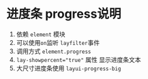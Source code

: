 # 进度条 progress说明

1. 依赖 `element` 模块
2. 可以使用`on`监听 `layfilter`事件
3. 调用方式 `element.progress`
4. `lay-showpercent="true"` 属性 显示进度条文本
5. 大尺寸进度条使用 `layui-progress-big`
